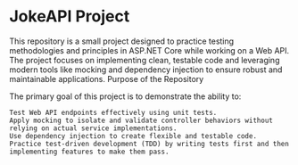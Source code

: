 # JokeAPI Project

This repository is a small project designed to practice testing methodologies and principles in ASP.NET Core while working on a Web API. The project focuses on implementing clean, testable code and leveraging modern tools like mocking and dependency injection to ensure robust and maintainable applications.
Purpose of the Repository

The primary goal of this project is to demonstrate the ability to:

    Test Web API endpoints effectively using unit tests.
    Apply mocking to isolate and validate controller behaviors without relying on actual service implementations.
    Use dependency injection to create flexible and testable code.
    Practice test-driven development (TDD) by writing tests first and then implementing features to make them pass.
